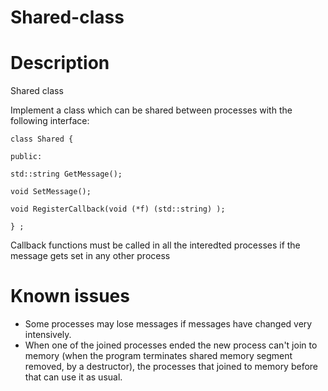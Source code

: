 # Shared-class

# Description

Shared class

Implement a class which can be shared between processes with the following interface:

    class Shared {

    public:

    std::string GetMessage();

    void SetMessage();

    void RegisterCallback(void (*f) (std::string) );

    } ;

Callback functions must be called in all the interedted processes if the message gets set in any other process

# Known issues

* Some processes may lose messages if messages have changed very intensively.
* When one of the joined processes ended the new process can't join to memory (when the program terminates shared memory segment removed, by a destructor), the processes that joined to memory before that can use it as usual. 
